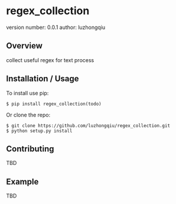 regex_collection
===============================

version number: 0.0.1
author: luzhongqiu

Overview
--------

collect useful regex for text process

Installation / Usage
--------------------

To install use pip:

    $ pip install regex_collection(todo)


Or clone the repo:

    $ git clone https://github.com/luzhongqiu/regex_collection.git
    $ python setup.py install
    
Contributing
------------

TBD

Example
-------

TBD